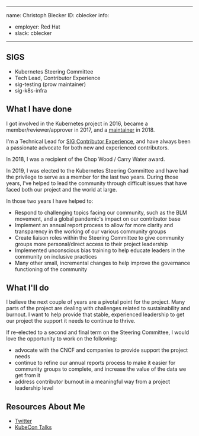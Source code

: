 -------------------------------------------------------------
name: Christoph Blecker
ID: cblecker
info:
  - employer: Red Hat
  - slack: cblecker
-------------------------------------------------------------

## SIGS

- Kubernetes Steering Committee
- Tech Lead, Contributor Experience
- sig-testing (prow maintainer)
- sig-k8s-infra

## What I have done

I got involved in the Kubernetes project in 2016, became a member/reviewer/approver in 2017, and a [maintainer] in 2018.

I'm a Technical Lead for [SIG Contributor Experience], and have always been a passionate advocate for both new and experienced contributors.

In 2018, I was a recipient of the Chop Wood / Carry Water award.

In 2019, I was elected to the Kubernetes Steering Committee and have had the privilege to serve as a member for the last two years. During those years, I've helped to lead the community through difficult issues that have faced both our project and the world at large.

In those two years I have helped to:
- Respond to challenging topics facing our community, such as the BLM movement, and a global pandemic's impact on our contributor base
- Implement an annual report process to allow for more clarity and transparency in the working of our various community groups
- Create liaison roles within the Steering Committee to give community groups more personal/direct access to their project leadership
- Implemented unconscious bias training to help educate leaders in the community on inclusive practices
- Many other small, incremental changes to help improve the governance functioning of the community


## What I'll do

I believe the next couple of years are a pivotal point for the project. Many parts of the project are dealing with challenges related to sustainability and burnout. I want to help provide that stable, experienced leadership to get our project the support it needs to continue to thrive.

If re-elected to a second and final term on the Steering Committee, I would love the opportunity to work on the following:
- advocate with the CNCF and companies to provide support the project needs
- continue to refine our annual reports process to make it easier for community groups to complete, and increase the value of the data we get from it
- address contributor burnout in a meaningful way from a project leadership level


## Resources About Me

- [Twitter](https://twitter.com/cblecker)
- [KubeCon Talks](https://github.com/cblecker/cblecker/blob/master/speaking.md)

[SIG Contributor Experience]: https://git.k8s.io/community/sig-contributor-experience
[maintainer]: https://github.com/orgs/kubernetes/teams/kubernetes-maintainers/discussions/2

